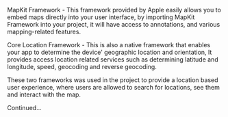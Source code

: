 MapKit Framework - This framework provided by Apple easily allows you to embed maps directly into your user interface, by importing MapKit Framework into your project, it will have access to annotations, and various mapping-related features.

Core Location Framework - This is also a native framework that enables your app to determine the device' geographic location and orientation, It provides access location related services such as determining latitude and longitude, speed, geocoding and reverse geocoding.

These two frameworks was used in the project to provide a location based user experience, where users are allowed to search for locations, see them and interact with the map.

Continued...